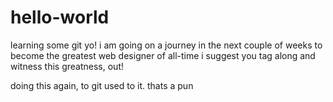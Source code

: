 # hello-world
learning some git yo!
i am going on a journey in the next couple of weeks to become the greatest web designer of all-time
i suggest you tag along and witness this greatness,
out!

doing this again, to git used to it.
thats a pun

